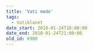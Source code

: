 ```yaml
---
title: 'Vati møde'
tags:
  - Vatiklanet
date_start: 2018-01-24T18:00:00
date_end: 2018-01-24T21:00:00
old_id: 6980
---
```

